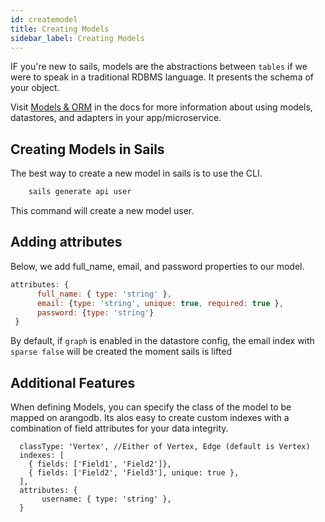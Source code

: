 ```yaml
---
id: createmodel
title: Creating Models
sidebar_label: Creating Models
---
```


IF you're new to sails, models are the abstractions between `tables` if we were to speak in a traditional RDBMS language. It presents the schema of your object.

Visit [Models & ORM](https://sailsjs.com/docs/concepts/models-and-orm) in the docs for more information about using models, datastores, and adapters in your app/microservice.

## Creating Models in Sails

The best way to create a new model in sails is to use the CLI.

```sh
    sails generate api user
```

This command will create a new model user.

## Adding attributes

Below, we add full_name, email, and password properties to our model.

```js
attributes: {
      full_name: { type: 'string' },
      email: {type: 'string', unique: true, required: true },
      password: {type: 'string'}
 }

```

By default, if `graph` is enabled in the datastore config, the email index with `sparse false` will be created the moment sails is lifted

## Additional Features

When defining Models, you can specify the class of the model to be mapped on arangodb. Its alos easy to create custom indexes with a combination of field attributes for your data integrity.

```
  classType: 'Vertex', //Either of Vertex, Edge (default is Vertex)
  indexes: [
    { fields: ['Field1', 'Field2']},
    { fields: ['Field2', 'Field3'], unique: true },
  ],
  attributes: {
       username: { type: 'string' },
  }

```
